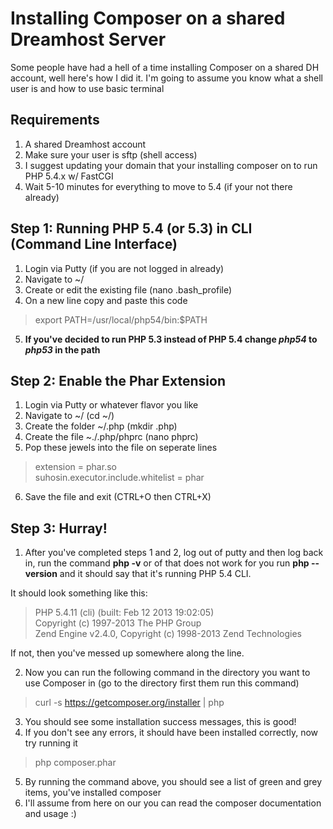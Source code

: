 Installing Composer on a shared Dreamhost Server
==========================

Some people have had a hell of a time installing Composer on a shared DH account, well here's how I did it. 
I'm going to assume you know what a shell user is and how to use basic terminal

Requirements
-------------------------
1. A shared Dreamhost account
2. Make sure your user is sftp (shell access)
3. I suggest updating your domain that your installing composer on to run PHP 5.4.x w/ FastCGI
4. Wait 5-10 minutes for everything to move to 5.4 (if your not there already)


Step 1: Running PHP 5.4 (or 5.3) in CLI (Command Line Interface)
-------------------------

1. Login via Putty (if you are not logged in already)
2. Navigate to ~/
3. Create or edit the existing file (nano .bash_profile)
4. On a new line copy and paste this code
  > export PATH=/usr/local/php54/bin:$PATH

5. **If you've decided to run PHP 5.3 instead of PHP 5.4 change *php54* to *php53* in the path**

Step 2: Enable the Phar Extension
-------------------------

1. Login via Putty or whatever flavor you like
2. Navigate to ~/ (cd ~/)
3. Create the folder ~/.php (mkdir .php)
4. Create the file ~./.php/phprc (nano phprc)
5. Pop these jewels into the file on seperate lines
 > extension = phar.so<br />
 > suhosin.executor.include.whitelist = phar

6. Save the file and exit (CTRL+O then CTRL+X)


Step 3: Hurray!
-------------------------
1. After you've completed steps 1 and 2, log out of putty and then log back in, run the command **php -v** or of that does not work for
  you run **php --version** and it should say that it's running PHP 5.4 CLI.

  It should look something like this:
> PHP 5.4.11 (cli) (built: Feb 12 2013 19:02:05)<br />
> Copyright (c) 1997-2013 The PHP Group <br />
> Zend Engine v2.4.0, Copyright (c) 1998-2013 Zend Technologies

  If not, then you've messed up somewhere along the line.

2. Now you can run the following command in the directory you want to use Composer in (go to the directory first them run this command)
 > curl -s https://getcomposer.org/installer | php
3. You should see some installation success messages, this is good!
4. If you don't see any errors, it should have been installed correctly, now try running it
 > php composer.phar
5. By running the command above, you should see a list of green and grey items, you've installed composer
6. I'll assume from here on our you can read the composer documentation and usage :)


